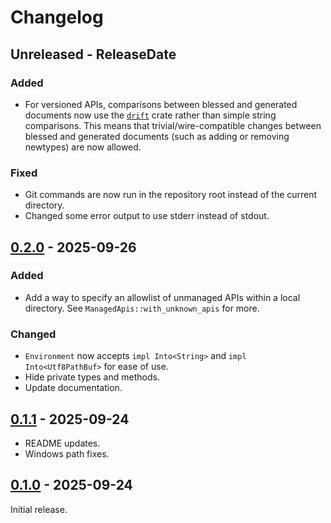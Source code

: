 # Changelog

<!-- next-header -->
## Unreleased - ReleaseDate

### Added

- For versioned APIs, comparisons between blessed and generated documents now use the [`drift`](https://docs.rs/drift) crate rather than simple string comparisons. This means that trivial/wire-compatible changes between blessed and generated documents (such as adding or removing newtypes) are now allowed.

### Fixed

- Git commands are now run in the repository root instead of the current directory.
- Changed some error output to use stderr instead of stdout.

## [0.2.0] - 2025-09-26

### Added

- Add a way to specify an allowlist of unmanaged APIs within a local directory. See `ManagedApis::with_unknown_apis` for more.

### Changed

- `Environment` now accepts `impl Into<String>` and `impl Into<Utf8PathBuf>` for ease of use.
- Hide private types and methods.
- Update documentation.

## [0.1.1] - 2025-09-24

- README updates.
- Windows path fixes.

## [0.1.0] - 2025-09-24

Initial release.

<!-- next-url -->
[0.2.0]: https://github.com/oxidecomputer/dropshot-api-manager/releases/tag/dropshot-api-manager-0.2.0
[0.1.1]: https://github.com/oxidecomputer/dropshot-api-manager/releases/tag/dropshot-api-manager-0.1.1
[0.1.0]: https://github.com/oxidecomputer/dropshot-api-manager/releases/tag/dropshot-api-manager-0.1.0
